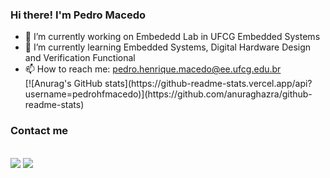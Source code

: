 ### Hi there! I'm Pedro Macedo


- 🔭 I’m currently working on Embededd Lab in UFCG Embedded Systems
- 🌱 I’m currently learning Embedded Systems, Digital Hardware Design and Verification Functional
- 📫 How to reach me: pedro.henrique.macedo@ee.ufcg.edu.br
  <div>
   [![Anurag's GitHub stats](https://github-readme-stats.vercel.app/api?username=pedrohfmacedo)](https://github.com/anuraghazra/github-readme-stats)
  </div>
### Contact me
<div style="display: inline_block"><br>
 <a href="https://www.linkedin.com/in/pedro-macêdo-3042aa269" target="_blank"><img src="https://img.shields.io/badge/-LinkedIn-%230077B5?style=for-the-badge&logo=linkedin&logoColor=white" target="_blank"></a> 
 <a href = "mailto:pedro.henrique.macedo@ee.ufcg.edu.br"><img src="https://img.shields.io/badge/-Gmail-%23333?style=for-the-badge&logo=gmail&logoColor=white" target="_blank"></a>
</div>
